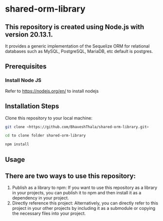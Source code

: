# shared-orm-library
## This repository is created using Node.js with version 20.13.1.

It provides a generic implementation of the Sequelize ORM for relational databases such as MySQL, PostgreSQL, MariaDB, etc
default is postgres.

## Prerequisites

### Install Node JS
Refer to https://nodejs.org/en/ to install nodejs

## Installation Steps

Clone this repository to your local machine:
```bash
git clone <https://github.com/BhaveshThala/shared-orm-library.git> 
```
```bash
cd to clone folder shared-orm-library
```
```bash 
npm install
```
   
## Usage
## There are two ways to use this repository:
1) Publish as a library to npm: If you want to use this repository as a library in your projects, you can publish it to npm and then install it as a dependency in your project.
2) Directly reference this project: Alternatively, you can directly refer to this project in your other projects by including it as a submodule or copying the necessary files into your project.
